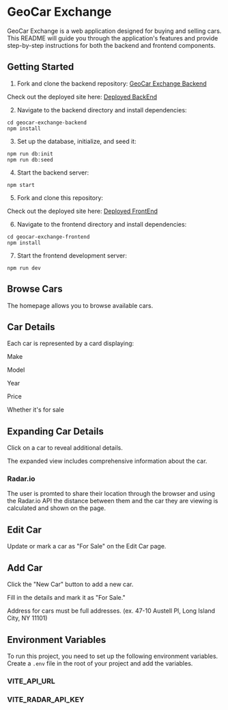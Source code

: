 # GeoCar Exchange

GeoCar Exchange is a web application designed for buying and selling cars. This README will guide you through the application's features and provide step-by-step instructions for both the backend and frontend components.

## Getting Started

1. Fork and clone the backend repository: [GeoCar Exchange Backend](https://github.com/OscarQ5/GeoCar_Exchange_BackEnd)

Check out the deployed site here: [Deployed BackEnd](https://geocar-exchange-backend.onrender.com)

2. Navigate to the backend directory and install dependencies:

```
cd geocar-exchange-backend
npm install
```

3. Set up the database, initialize, and seed it:

```
npm run db:init
npm run db:seed
```

4. Start the backend server:

```
npm start
```

5. Fork and clone this repository:

Check out the deployed site here: [Deployed FrontEnd](https://aesthetic-crisp-160450.netlify.app)

6. Navigate to the frontend directory and install dependencies:

```
cd geocar-exchange-frontend
npm install
```

7. Start the frontend development server:

```
npm run dev
```

## Browse Cars

The homepage allows you to browse available cars.

## Car Details

Each car is represented by a card displaying:

Make

Model

Year

Price

Whether it's for sale

## Expanding Car Details

Click on a car to reveal additional details.

The expanded view includes comprehensive information about the car.

### Radar.io
The user is promted to share their location through the browser and using the Radar.io API the distance between them and the car they are viewing is calculated and shown on the page. 

## Edit Car

Update or mark a car as "For Sale" on the Edit Car page.

## Add Car

Click the "New Car" button to add a new car.

Fill in the details and mark it as "For Sale."

Address for cars must be full addresses. (ex. 47-10 Austell Pl, Long Island City, NY 11101)

## Environment Variables

To run this project, you need to set up the following environment variables. Create a `.env` file in the root of your project and add the variables.

### VITE_API_URL

### VITE_RADAR_API_KEY